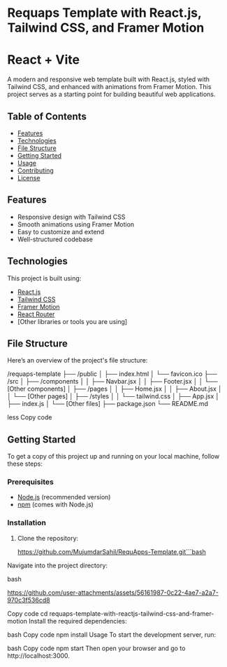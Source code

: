 # Requaps Template with React.js, Tailwind CSS, and Framer Motion
# React + Vite

A modern and responsive web template built with React.js, styled with Tailwind CSS, and enhanced with animations from Framer Motion. This project serves as a starting point for building beautiful web applications.

## Table of Contents

- [Features](#features)
- [Technologies](#technologies)
- [File Structure](#file-structure)
- [Getting Started](#getting-started)
- [Usage](#usage)
- [Contributing](#contributing)
- [License](#license)

## Features

- Responsive design with Tailwind CSS
- Smooth animations using Framer Motion
- Easy to customize and extend
- Well-structured codebase

## Technologies

This project is built using:

- [React.js](https://reactjs.org/)
- [Tailwind CSS](https://tailwindcss.com/)
- [Framer Motion](https://www.framer.com/motion/)
- [React Router](https://reactrouter.com/)
- [Other libraries or tools you are using]

## File Structure

Here’s an overview of the project's file structure:

/requaps-template ├── /public │ ├── index.html │ └── favicon.ico ├── /src │ ├── /components │ │ ├── Navbar.jsx │ │ ├── Footer.jsx │ │ └── [Other components] │ ├── /pages │ │ ├── Home.jsx │ │ ├── About.jsx │ │ └── [Other pages] │ ├── /styles │ │ └── tailwind.css │ ├── App.jsx │ ├── index.js │ └── [Other files] ├── package.json └── README.md

less
Copy code

## Getting Started

To get a copy of this project up and running on your local machine, follow these steps:

### Prerequisites

- [Node.js](https://nodejs.org/) (recommended version)
- [npm](https://www.npmjs.com/) (comes with Node.js)

### Installation

1. Clone the repository:
   
   https://github.com/MujumdarSahil/RequApps-Template.git```bash
  
Navigate into the project directory:

bash

https://github.com/user-attachments/assets/56161987-0c22-4ae7-a2a7-970c3f536cd8


Copy code
cd requaps-template-with-reactjs-tailwind-css-and-framer-motion
Install the required dependencies:

bash
Copy code
npm install
Usage
To start the development server, run:

bash
Copy code
npm start
Then open your browser and go to http://localhost:3000.
